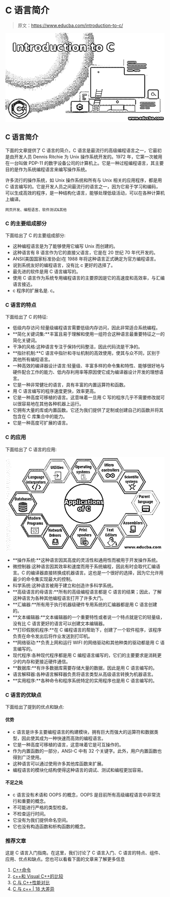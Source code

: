 # C 语言简介

> 原文：<https://www.educba.com/introduction-to-c/>

![Introduction to C](img/413f7d9125addcd067cf4ad834e16aac.png)



## C 语言简介

下面的文章提供了 C 语言的简介。C 语言是最流行的高级编程语言之一，它最初是由开发人员 Dennis Ritchie 为 Unix 操作系统开发的。1972 年，它第一次被用在一台叫做 PDP-11 的数字设备公司的计算机上。它是一种过程编程语言，其主要目的是作为系统编程语言来编写操作系统。

许多流行的操作系统，如 Unix 操作系统和所有与 Unix 相关的应用程序，都是用 C 语言编写的。它是开发人员之间最流行的语言之一，因为它易于学习和编码，可以生成高效的程序，是一种结构化语言，能够处理低级活动，可以在各种计算机上编译。

<small>网页开发、编程语言、软件测试&其他</small>

### C 的主要组成部分

下面给出了 C 的主要组成部分:

*   这种编程语言是为了能够使用它编写 Unix 而创建的。
*   这种语言有 B 语言作为它的直接父语言，它是在 20 世纪 70 年代开发的。
*   ANSI(美国国家标准协会)在 1988 年将这种语言正式确定为官方编程语言。
*   说到系统友好的编程语言，没有比 c 更好的选择了。
*   最先进的软件是用 C 语言编写的。
*   使用 C 语言作为系统专用编程语言的主要原因是它的高速度和高效率，与汇编语言接近。
*   c 程序的扩展名是. c。

### C 语言的特点

下面给出了 C 的特征:

*   低级内存访问:轻量级编程语言需要低级内存访问，因此非常适合系统编程。
*   **简化关键词集:**丰富且易于理解和使用一组符合这种语言最重要特征之一的简化关键词。
*   干净的风格:这种语言专注于保持代码整洁，因此代码流是干净的。
*   **指针机制:**C 语言中指针和寻址机制的高效使用，使其与众不同，区别于其他所有编程语言。
*   一种高效的编译器设计语言:轻量级、丰富多样的命令集和特性、能够很好地与硬件配合工作的能力、低内存利用率等原因使它成为编译器设计开发的理想语言。
*   它是一种非常健壮的语言，具有丰富的内置运算符和函数。
*   用 C 语言编写的程序速度更快，效率更高。
*   它是一种高度可移植的语言。这意味着一旦用 C 写的程序几乎不需要修改就可以很容易地在其他各种机器上运行。
*   它拥有大量的库或内置函数。它还为我们提供了定制或创建自己的函数并将其包含在 C 库集合中的能力。
*   它是一种高度可扩展的语言。

### C 的应用

下面给出了 C 语言的应用:

![Applications of C](img/f875ed71ed1b2152e71d444ad06311bb.png)



*   **操作系统:**这种语言因其高度的灵活性和通用性而被用于开发操作系统。
*   微控制器:这种语言因其效率和速度而用于系统编程，因此有时会取代汇编语言。C 的编译器直接转换成机器语言。这也是一个很好的选择，因为它允许用最少的命令集实现最大的控制。
*   科学系统:这种语言被用于建立和创造许多科学系统。
*   **高级语言的母语言:**所有的高级编程语言都是 C 语言的结果；因此，了解这种语言为各种其他编程语言打开了许多大门。
*   **汇编器:**所有用于执行机器级硬件专用系统的汇编器都是用 C 语言创建的。
*   **文本编辑器:**文本编辑器的一个重要特性或者说一个特点就是它的轻量级，没有比 C 语言更好的语言可以创建文本编辑器。
*   **打印假脱机程序:**在 C 编程语言的帮助下，创建了一个软件程序，该程序负责在命令发出后将作业发送到打印机。
*   **网络驱动:**负责上网和运行 WIFI 的网络驱动和其他种类的驱动都是用 C 语言编写的。
*   现代程序:各种现代程序都是用 C 编程语言编写的，它们的主要要求是消耗更少的内存和更接近硬件通信。
*   **数据库:**有许多数据库需要存储大量的数据，因此是用 C 语言编写的。
*   语言解释器:各种语言解释器负责将语言类型从高级语言转换为机器语言。
*   **实用程序:**各种命令和程序系统特定的实用程序也是用 C 语言编写的。

### C 语言的优缺点

下面给出了提到的优点和缺点:

#### 优势

*   c 语言是许多主要编程语言的构建模块，拥有巨大而强大的运算符和数据类型，因此使其成为一种快速而高效的编程语言。
*   它是一种高度可移植的语言，这意味着它是可互操作的。
*   作为内置函数的一部分，ANSI-C 中有 32 个关键字。此外，用户内置函数也得到广泛使用。
*   这种语言可以通过使用许多其他库函数来扩展。
*   编程语言的模块化结构使得这种语言的调试、测试和编程更加容易。

#### 不足之处

*   c 语言没有术语和 OOPS 的概念，OOPS 是目前所有高级编程语言中非常流行和重要的概念。
*   不可能进行严格的类型检查。
*   不检查运行时间。
*   它没有为我们提供命名空间。
*   它也没有构造函数和析构函数的概念。

### 推荐文章

这是 C 语言入门指南。在这里，我们讨论了 C 语言入门、C 语言的特点、组件、应用、优点和缺点。您也可以看看下面的文章来了解更多信息

1.  [C++命令](https://www.educba.com/c-plus-plus-commands/)
2.  [c++和 Visual C++的比较](https://www.educba.com/c-plus-plus-vs-visual-c-plus-plus/)
3.  [C 与 C++性能对比](https://www.educba.com/c-vs-c-plus-plus-performance/)
4.  [C 与 c++ | 18 大差异](https://www.educba.com/c-vs-c-plus-plus/)





